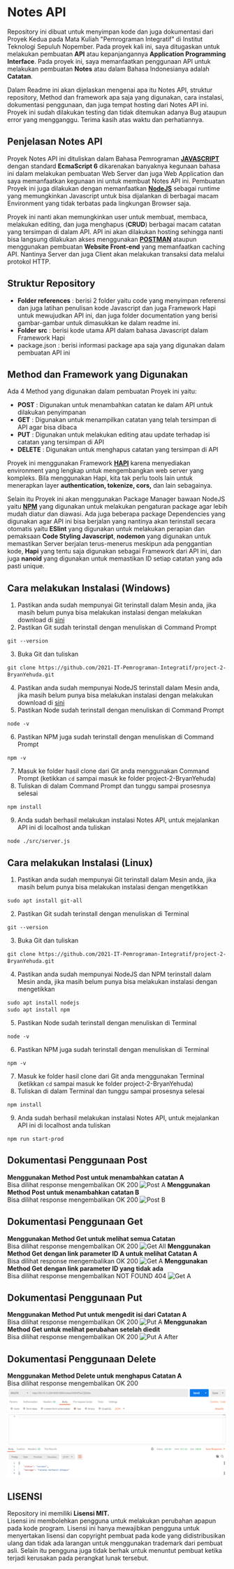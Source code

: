 # Notes API
Repository ini dibuat untuk menyimpan kode dan juga dokumentasi dari Proyek Kedua pada Mata Kuliah "Pemrograman Integratif" di Institut Teknologi Sepuluh Nopember. Pada proyek kali ini, saya ditugaskan untuk melakukan pembuatan **API** atau kepanjangannya **Application Programming Interface**. Pada proyek ini, saya memanfaatkan penggunaan API untuk melakukan pembuatan **Notes** atau dalam Bahasa Indonesianya adalah **Catatan**. 

Dalam Readme ini akan dijelaskan mengenai apa itu Notes API, struktur repository, Method dan framework apa saja yang digunakan, cara instalasi, dokumentasi penggunaan, dan juga tempat hosting dari Notes API ini. Proyek ini sudah dilakukan testing dan tidak ditemukan adanya Bug ataupun error yang mengganggu. Terima kasih atas waktu dan perhatiannya.

## Penjelasan Notes API
Proyek Notes API ini dituliskan dalam Bahasa Pemrograman [**JAVASCRIPT**](https://www.javascript.com/) dengan standard **EcmaScript 6** dikarenakan banyaknya kegunaan bahasa ini dalam melakukan pembuatan Web Server dan juga Web Application dan saya memanfaatkan kegunaan ini untuk membuat Notes API ini. Pembuatan Proyek ini juga dilakukan dengan memanfaatkan [**NodeJS**](https://nodejs.org/en/) sebagai runtime yang memungkinkan Javascript untuk bisa dijalankan di berbagai macam Environment yang tidak terbatas pada lingkungan Browser saja.

Proyek ini nanti akan memungkinkan user untuk membuat, membaca, melakukan editing, dan juga menghapus (**CRUD**) berbagai macam catatan yang tersimpan di dalam API. API ini akan dilakukan hosting sehingga nanti bisa langsung dilakukan akses menggunakan [**POSTMAN**](https://www.postman.com/) ataupun menggunakan pembuatan **Website Front-end** yang memanfaatkan caching API. Nantinya Server dan juga Client akan melakukan transaksi data melalui protokol HTTP.

## Struktur Repository  
- **Folder references** : berisi 2 folder yaitu code yang menyimpan referensi dan juga latihan penulisan kode Javascript dan juga Framework Hapi untuk mewujudkan API ini, dan juga folder documentation yang berisi gambar-gambar untuk dimasukkan ke dalam readme ini.
- **Folder src** : berisi kode utama API dalam bahasa Javascript dalam Framework Hapi
- package.json : berisi informasi package apa saja yang digunakan dalam pembuatan API ini

## Method dan Framework yang Digunakan  
Ada 4 Method yang digunakan dalam pembuatan Proyek ini yaitu:
- **POST** : Digunakan untuk menambahkan catatan ke dalam API untuk dilakukan penyimpanan
- **GET** : Digunakan untuk menampilkan catatan yang telah tersimpan di API agar bisa dibaca
- **PUT** : Digunakan untuk melakukan editing atau update terhadap isi catatan yang tersimpan di API
- **DELETE** : Digunakan untuk menghapus catatan yang tersimpan di API

Proyek ini menggunakan Framework [**HAPI**](https://hapi.dev/) karena menyediakan environment yang lengkap untuk mengembangkan web server yang kompleks. Bila menggunakan Hapi, kita tak perlu tools lain untuk menerapkan layer **authentication, tokenize, cors,** dan lain sebagainya. 

Selain itu Proyek ini akan menggunakan Package Manager bawaan NodeJS yaitu [**NPM**](https://www.npmjs.com/) yang digunakan untuk melakukan pengaturan package agar lebih mudah diatur dan diawasi. Ada juga beberapa package Dependencies yang digunakan agar API ini bisa berjalan yang nantinya akan terinstall secara otomatis yaitu **ESlint** yang digunakan untuk melakukan perapian dan pemaksaan **Code Styling Javascript**, **nodemon** yang digunakan untuk memastikan Server berjalan terus-menerus meskipun ada penggantian kode, **Hapi** yang tentu saja digunakan sebagai Framework dari API ini, dan juga **nanoid** yang digunakan untuk memastikan ID setiap catatan yang ada pasti unique.

## Cara melakukan Instalasi (Windows)
1. Pastikan anda sudah mempunyai Git terinstall dalam Mesin anda, jika masih belum punya bisa melakukan instalasi dengan melakukan download di [sini](https://git-scm.com/)  
2. Pastikan Git sudah terinstall dengan menuliskan di Command Prompt
```shell
git --version
```
3. Buka Git dan tuliskan 
```shell
git clone https://github.com/2021-IT-Pemrograman-Integratif/project-2-BryanYehuda.git
```
4. Pastikan anda sudah mempunyai NodeJS terinstall dalam Mesin anda, jika masih belum punya bisa melakukan instalasi dengan melakukan download di [sini](https://nodejs.org/en/)
5. Pastikan Node sudah terinstall dengan menuliskan di Command Prompt
```shell
node -v
```
6. Pastikan NPM juga sudah terinstall dengan menuliskan di Command Prompt
```shell
npm -v
```
7. Masuk ke folder hasil clone dari Git anda menggunakan Command Prompt (ketikkan `cd` sampai masuk ke folder project-2-BryanYehuda)
8. Tuliskan di dalam Command Prompt dan tunggu sampai prosesnya selesai
```shell
npm install
```
9. Anda sudah berhasil melakukan instalasi Notes API, untuk mejalankan API ini di localhost anda tuliskan
```shell
node ./src/server.js
```

## Cara melakukan Instalasi (Linux)
1. Pastikan anda sudah mempunyai Git terinstall dalam Mesin anda, jika masih belum punya bisa melakukan instalasi dengan mengetikkan  
```shell
sudo apt install git-all
```
2. Pastikan Git sudah terinstall dengan menuliskan di Terminal
```shell
git --version
```
3. Buka Git dan tuliskan 
```shell
git clone https://github.com/2021-IT-Pemrograman-Integratif/project-2-BryanYehuda.git
```
4. Pastikan anda sudah mempunyai NodeJS dan NPM terinstall dalam Mesin anda, jika masih belum punya bisa melakukan instalasi dengan mengetikkan  
```shell
sudo apt install nodejs
sudo apt install npm
```
5. Pastikan Node sudah terinstall dengan menuliskan di Terminal
```shell
node -v
```
6. Pastikan NPM juga sudah terinstall dengan menuliskan di Terminal
```shell
npm -v
```
7. Masuk ke folder hasil clone dari Git anda menggunakan Terminal (ketikkan `cd` sampai masuk ke folder project-2-BryanYehuda)
8. Tuliskan di dalam Terminal dan tunggu sampai prosesnya selesai
```shell
npm install
```
9. Anda sudah berhasil melakukan instalasi Notes API, untuk mejalankan API ini di localhost anda tuliskan
```shell
npm run start-prod
```

## Dokumentasi Penggunaan Post
**Menggunakan Method Post untuk menambahkan catatan A**  
Bisa dilihat response mengembalikan OK 200
![Post A](https://github.com/2021-IT-Pemrograman-Integratif/project-2-BryanYehuda/blob/master/references/documentation/PostA.png)
**Menggunakan Method Post untuk menambahkan catatan B**  
Bisa dilihat response mengembalikan OK 200
![Post B](https://github.com/2021-IT-Pemrograman-Integratif/project-2-BryanYehuda/blob/master/references/documentation/PostB.png)

## Dokumentasi Penggunaan Get
**Menggunakan Method Get untuk melihat semua Catatan**  
Bisa dilihat response mengembalikan OK 200
![Get All](https://github.com/2021-IT-Pemrograman-Integratif/project-2-BryanYehuda/blob/master/references/documentation/GetAll.png)
**Menggunakan Method Get dengan link parameter ID A untuk melihat Catatan A**  
Bisa dilihat response mengembalikan OK 200
![Get A](https://github.com/2021-IT-Pemrograman-Integratif/project-2-BryanYehuda/blob/master/references/documentation/GetA.png)
**Menggunakan Method Get dengan link parameter ID yang tidak ada**  
Bisa dilihat response mengembalikan NOT FOUND 404
![Get A](https://github.com/2021-IT-Pemrograman-Integratif/project-2-BryanYehuda/blob/master/references/documentation/GetTidakAda.png)

## Dokumentasi Penggunaan Put
**Menggunakan Method Put untuk mengedit isi dari Catatan A**  
Bisa dilihat response mengembalikan OK 200
![Put A](https://github.com/2021-IT-Pemrograman-Integratif/project-2-BryanYehuda/blob/master/references/documentation/PutA.png)
**Menggunakan Method Get untuk melihat perubahan setelah diedit**  
Bisa dilihat response mengembalikan OK 200
![Put A After](https://github.com/2021-IT-Pemrograman-Integratif/project-2-BryanYehuda/blob/master/references/documentation/PutAAfter.png)

## Dokumentasi Penggunaan Delete
**Menggunakan Method Delete untuk menghapus Catatan A**  
Bisa dilihat response mengembalikan OK 200
![Delete](https://github.com/BryanYehuda/NotesAPI/blob/main/references/documentation/Delete.png)

## LISENSI
Repository ini memiliki **Lisensi MIT.**      
Lisensi ini membolehkan pengguna untuk melakukan perubahan apapun pada kode program. Lisensi ini hanya mewajibkan pengguna untuk menyertakan lisensi dan copyright pembuat pada kode yang didistribusikan ulang dan tidak ada larangan untuk menggunakan trademark dari pembuat asli. Selain itu pengguna juga tidak berhak untuk menuntut pembuat ketika terjadi kerusakan pada perangkat lunak tersebut.

